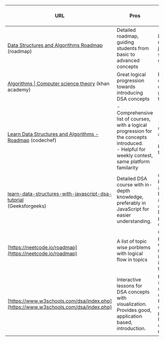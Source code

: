| URL                                                                                                                                                        | Pros                                                                                                                                                 | Cons                                                                                                 | Types of Resources Provided                         |
| ---------------------------------------------------------------------------------------------------------------------------------------------------------- | ---------------------------------------------------------------------------------------------------------------------------------------------------- | ---------------------------------------------------------------------------------------------------- | --------------------------------------------------- |
| [Data Structures and Algorithms Roadmap](https://roadmap.sh/datastructures-and-algorithms) (roadmap)                                                       | Detailed roadmap, guiding students from basic to advanced concepts                                                                                   | Lots of resources are just prefilled search queries                                                  | Roadmap, links to blogs, videos and prefilled seach |
| [Algorithms \| Computer science theory](https://www.khanacademy.org/computing/computer-science/algorithms) (khan academy)                                  | Great logical progression towards introducing DSA concepts                                                                                           | Not a complete DSA course, but a good platform to build upon                                         | Videos, challenges, reading                         |
| [Learn Data Structures and Algorithms - Roadmap](https://www.codechef.com/roadmap/data-structures-and-algorithms) (codechef)                               | \- Comprehensive list of courses, with a logical progression for the concepts introduced.<br>\- Helpful for weekly contest, same platform familarity | \- Only coding challenges and reading<br>\- Not beginner friendly?                                   | Coding Challenges, reading                          |
| [learn-data-structures-with-javascript-dsa-tutorial<br>](https://www.geeksforgeeks.org/learn-data-structures-with-javascript-dsa-tutorial/)(Geeksforgeeks) | Detailed DSA course with in-depth knowledge, preferably in JavaScript for easier understanding.                                                      | Covering all basic and advanced DSA topics, although advanced DSA is not part of our curriculum.     | reading, solved problems                            |
| [https://neetcode.io/roadmap](https://neetcode.io/roadmap)                                                                                                 | A list of topic wise porblems with logical flow in topics                                                                                            | Only selected problems for each pattern, might not be ideal to introduce topics.                     | Coding Challenges                                   |
| [https://www.w3schools.com/dsa/index.php](https://www.w3schools.com/dsa/index.php)                                                                         | Interactive lessons for DSA concepts with visualization. Provides good, application based, introduction.                                             | Requires some understanding of fundamentals of any programming language and concepts like recursion. | reading, interactive coding practice.               |
